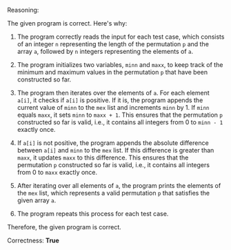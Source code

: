 Reasoning:

The given program is correct. Here's why:

1. The program correctly reads the input for each test case, which consists of an integer `n` representing the length of the permutation `p` and the array `a`, followed by `n` integers representing the elements of `a`.

2. The program initializes two variables, `minn` and `maxx`, to keep track of the minimum and maximum values in the permutation `p` that have been constructed so far.

3. The program then iterates over the elements of `a`. For each element `a[i]`, it checks if `a[i]` is positive. If it is, the program appends the current value of `minn` to the `mex` list and increments `minn` by 1. If `minn` equals `maxx`, it sets `minn` to `maxx + 1`. This ensures that the permutation `p` constructed so far is valid, i.e., it contains all integers from 0 to `minn - 1` exactly once.

4. If `a[i]` is not positive, the program appends the absolute difference between `a[i]` and `minn` to the `mex` list. If this difference is greater than `maxx`, it updates `maxx` to this difference. This ensures that the permutation `p` constructed so far is valid, i.e., it contains all integers from 0 to `maxx` exactly once.

5. After iterating over all elements of `a`, the program prints the elements of the `mex` list, which represents a valid permutation `p` that satisfies the given array `a`.

6. The program repeats this process for each test case.

Therefore, the given program is correct.

Correctness: **True**